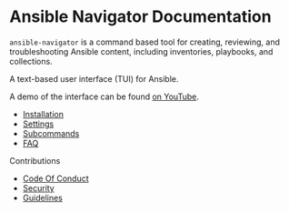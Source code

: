 # Ansible Navigator Documentation

`ansible-navigator` is a command based tool for creating, reviewing, and
troubleshooting Ansible content, including inventories, playbooks, and
collections.

A text-based user interface (TUI) for Ansible.

A demo of the interface can be found [on YouTube][yt demo].

[yt demo]: https://www.youtube.com/watch?v=J9PBKi8ydi4

- [Installation](installation.md)
- [Settings](settings.md)
- [Subcommands](subcommands.md)
- [FAQ](faq.md)

Contributions

- [Code Of Conduct](contributing/code-of-conduct)
- [Security](contributing/security)
- [Guidelines](contributing/guidelines)
